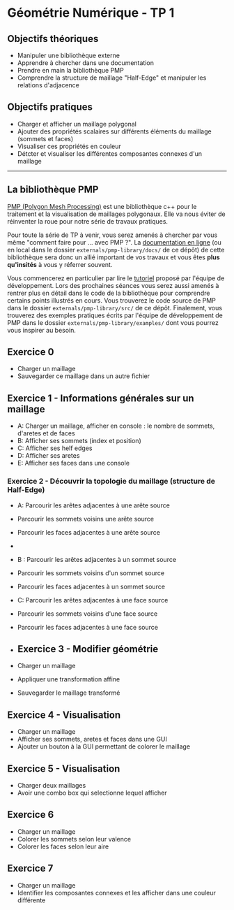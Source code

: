 # Géométrie Numérique - TP 1

## Objectifs théoriques

- Manipuler une bibliothèque externe
- Apprendre à chercher dans une documentation
- Prendre en main la bibliothèque PMP
- Comprendre la structure de maillage "Half-Edge" et manipuler les relations d'adjacence

## Objectifs pratiques

- Charger et afficher un maillage polygonal
- Ajouter des propriétés scalaires sur différents éléments du maillage (sommets et faces)
- Visualiser ces propriétés en couleur
- Détcter et visualiser les différentes composantes connexes d'un maillage

---

## La bibliothèque PMP

[PMP (Polygon Mesh Processing)](https://www.pmp-library.org/) est une bibliothèque c++ pour le traitement et la visualisation de maillages polygonaux.
Elle va nous éviter de réinventer la roue pour notre série de travaux pratiques.

Pour toute la série de TP à venir, vous serez amenés à chercher par vous même "comment faire pour ... avec PMP ?".
La [documentation en ligne](https://www.pmp-library.org/userguide.html) (ou en local dans le dossier `externals/pmp-library/docs/` de ce dépôt) de cette bibliothèque sera donc un allié important de vos travaux et vous êtes **plus qu'insités** à vous y réferrer souvent.

Vous commencerez en particulier par lire le [tutoriel](https://www.pmp-library.org/tutorial.html) proposé par l'équipe de développement.
Lors des prochaines séances vous serez aussi amenés à rentrer plus en détail dans le code de la bibliothèque pour comprendre certains points illustrés en cours.
Vous trouverez le code source de PMP dans le dossier `externals/pmp-library/src/` de ce dépôt.
Finalement, vous trouverez des exemples pratiques écrits par l'équipe de développement de PMP dans le dossier `externals/pmp-library/examples/` dont vous pourrez vous inspirer au besoin.

## Exercice 0

- Charger un maillage
- Sauvegarder ce maillage dans un autre fichier

## Exercice 1 - Informations générales sur un maillage

- A: Charger un maillage, afficher en console : le nombre de sommets, d'aretes et de faces
- B: Afficher ses sommets (index et position)
- C: Afficher ses helf edges
- D: Afficher ses aretes
- E: Afficher ses faces dans une console

### Exercice 2 - Découvrir la topologie du maillage (structure de Half-Edge)

- A: Parcourir les arêtes adjacentes à une arête source
- Parcourir les sommets voisins une arête source
- Parcourir les faces adjacentes à une arête source
- 
- B : Parcourir les arêtes adjacentes à un sommet source
- Parcourir les sommets voisins d'un sommet source
- Parcourir les faces adjacentes à un sommet source

- C: Parcourir les arêtes adjacentes à une face source
- Parcourir les sommets voisins d'une face source
- Parcourir les faces adjacentes à une face source

- ## Exercice 3 - Modifier géométrie

- Charger un maillage
- Appliquer une transformation affine
- Sauvegarder le maillage transformé

## Exercice 4 - Visualisation

- Charger un maillage
- Afficher ses sommets, aretes et faces dans une GUI
- Ajouter un bouton à la GUI permettant de colorer le maillage

## Exercice 5 - Visualisation

- Charger deux maillages
- Avoir une combo box qui selectionne lequel afficher

## Exercice 6

- Charger un maillage
- Colorer les sommets selon leur valence
- Colorer les faces selon leur aire

## Exercice 7

- Charger un maillage
- Identifier les composantes connexes et les afficher dans une couleur différente